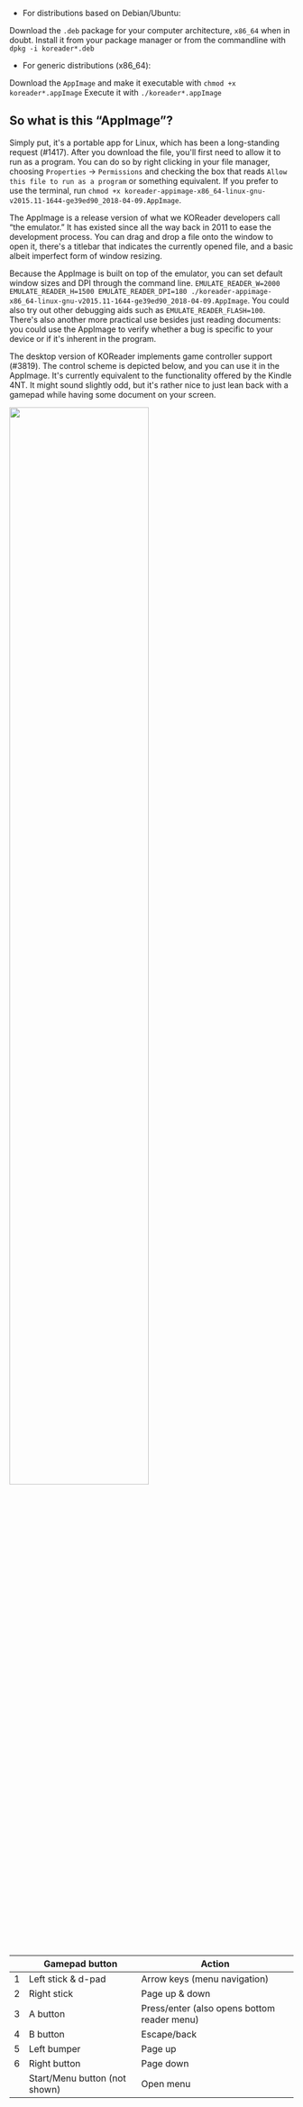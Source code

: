 - For distributions based on Debian/Ubuntu:

Download the `.deb` package for your computer architecture, `x86_64` when in doubt.
Install it from your package manager or from the commandline with `dpkg -i koreader*.deb`

- For generic distributions (x86_64):

Download the `AppImage` and make it executable with `chmod +x koreader*.appImage`
Execute it with `./koreader*.appImage`

## So what is this “AppImage”?

Simply put, it's a portable app for Linux, which has been a long-standing request (#1417). After you download the file, you'll first need to allow it to run as a program. You can do so by right clicking in your file manager, choosing `Properties` → `Permissions` and checking the box that reads `Allow this file to run as a program` or something equivalent. If you prefer to use the terminal, run `chmod +x koreader-appimage-x86_64-linux-gnu-v2015.11-1644-ge39ed90_2018-04-09.AppImage`.

The AppImage is a release version of what we KOReader developers call “the emulator.” It has existed since all the way back in 2011 to ease the development process. You can drag and drop a file onto the window to open it, there's a titlebar that indicates the currently opened file, and a basic albeit imperfect form of window resizing.

Because the AppImage is built on top of the emulator, you can set default window sizes and DPI through the command line. `EMULATE_READER_W=2000 EMULATE_READER_H=1500 EMULATE_READER_DPI=180 ./koreader-appimage-x86_64-linux-gnu-v2015.11-1644-ge39ed90_2018-04-09.AppImage`. You could also try out other debugging aids such as `EMULATE_READER_FLASH=100`. There's also another more practical use besides just reading documents: you could use the AppImage to verify whether a bug is specific to your device or if it's inherent in the program.

The desktop version of KOReader implements game controller support (#3819). The control scheme is depicted below, and you can use it in the AppImage. It's currently equivalent to the functionality offered by the Kindle 4NT. It might sound slightly odd, but it's rather nice to just lean back with a gamepad while having some document on your screen.

<kbd><img src=https://user-images.githubusercontent.com/202757/38541203-a50d455c-3c9e-11e8-9cb0-de21cda0ca0e.png width=70%></kbd>

|   | Gamepad button             | Action                                      |
|---|----------------------------|---------------------------------------------|
| 1 | Left stick & d-pad         | Arrow keys (menu navigation)                |
| 2 | Right stick                | Page up & down                              |
| 3 | A button                   | Press/enter (also opens bottom reader menu) |
| 4 | B button                   | Escape/back                                 |
| 5 | Left bumper                | Page up                                     |
| 6 | Right button               | Page down                                   |
|   | Start/Menu button (not shown) | Open menu                                   |
